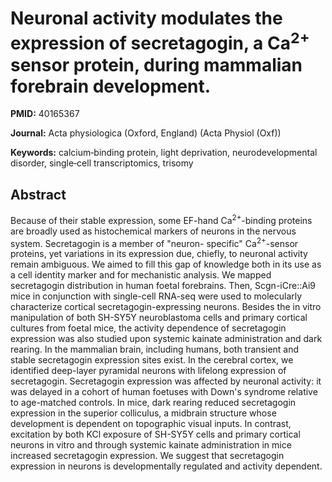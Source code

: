 # Neuronal activity modulates the expression of secretagogin, a Ca<sup>2+</sup> sensor protein, during mammalian forebrain development.

**PMID:** 40165367

**Journal:** Acta physiologica (Oxford, England) (Acta Physiol (Oxf))

**Keywords:** calcium‐binding protein, light deprivation, neurodevelopmental disorder, single‐cell transcriptomics, trisomy

## Abstract

Because of their stable expression, some EF-hand Ca<sup>2+</sup>-binding proteins are broadly used
as histochemical markers of neurons in the nervous system. Secretagogin is a member of "neuron-
specific" Ca<sup>2+</sup>-sensor proteins, yet variations in its expression due, chiefly, to
neuronal activity remain ambiguous. We aimed to fill this gap of knowledge both in its use as a cell
identity marker and for mechanistic analysis.  We mapped secretagogin distribution in human foetal
forebrains. Then, Scgn-iCre::Ai9 mice in conjunction with single-cell RNA-seq were used to
molecularly characterize cortical secretagogin-expressing neurons. Besides the in vitro manipulation
of both SH-SY5Y neuroblastoma cells and primary cortical cultures from foetal mice, the activity
dependence of secretagogin expression was also studied upon systemic kainate administration and dark
rearing.  In the mammalian brain, including humans, both transient and stable secretagogin
expression sites exist. In the cerebral cortex, we identified deep-layer pyramidal neurons with
lifelong expression of secretagogin. Secretagogin expression was affected by neuronal activity: it
was delayed in a cohort of human foetuses with Down's syndrome relative to age-matched controls. In
mice, dark rearing reduced secretagogin expression in the superior colliculus, a midbrain structure
whose development is dependent on topographic visual inputs. In contrast, excitation by both KCl
exposure of SH-SY5Y cells and primary cortical neurons in vitro and through systemic kainate
administration in mice increased secretagogin expression.  We suggest that secretagogin expression
in neurons is developmentally regulated and activity dependent.
